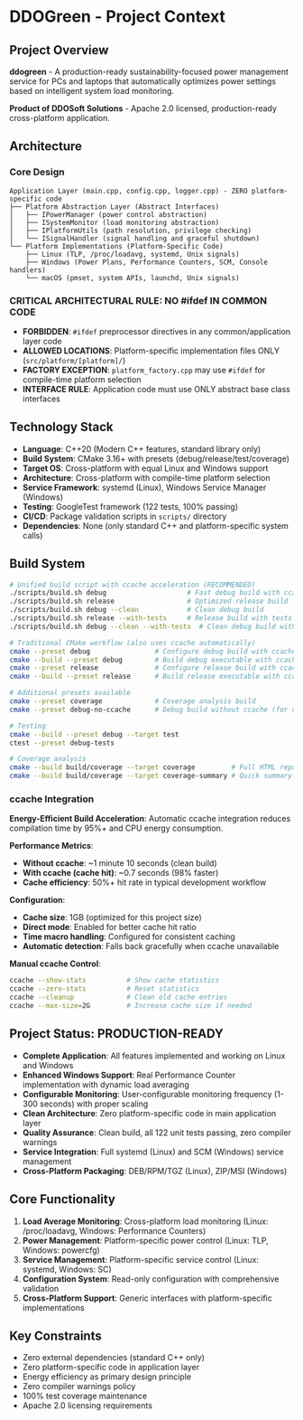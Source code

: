 # DDOGreen - Project Context

## Project Overview
**ddogreen** - A production-ready sustainability-focused power management service for PCs and laptops that automatically optimizes power settings based on intelligent system load monitoring.

**Product of DDOSoft Solutions** - Apache 2.0 licensed, production-ready cross-platform application.

## Architecture
### Core Design
```
Application Layer (main.cpp, config.cpp, logger.cpp) - ZERO platform-specific code
├── Platform Abstraction Layer (Abstract Interfaces)
│   ├── IPowerManager (power control abstraction)
│   ├── ISystemMonitor (load monitoring abstraction)  
│   ├── IPlatformUtils (path resolution, privilege checking)
│   └── ISignalHandler (signal handling and graceful shutdown)
└── Platform Implementations (Platform-Specific Code)
    ├── Linux (TLP, /proc/loadavg, systemd, Unix signals)
    ├── Windows (Power Plans, Performance Counters, SCM, Console handlers)
    └── macOS (pmset, system APIs, launchd, Unix signals)
```

### CRITICAL ARCHITECTURAL RULE: NO #ifdef IN COMMON CODE
- **FORBIDDEN**: `#ifdef` preprocessor directives in any common/application layer code
- **ALLOWED LOCATIONS**: Platform-specific implementation files ONLY (`src/platform/[platform]/`)
- **FACTORY EXCEPTION**: `platform_factory.cpp` may use `#ifdef` for compile-time platform selection
- **INTERFACE RULE**: Application code must use ONLY abstract base class interfaces

## Technology Stack
- **Language**: C++20 (Modern C++ features, standard library only)
- **Build System**: CMake 3.16+ with presets (debug/release/test/coverage)
- **Target OS**: Cross-platform with equal Linux and Windows support
- **Architecture**: Cross-platform with compile-time platform selection
- **Service Framework**: systemd (Linux), Windows Service Manager (Windows)
- **Testing**: GoogleTest framework (122 tests, 100% passing)
- **CI/CD**: Package validation scripts in `scripts/` directory
- **Dependencies**: None (only standard C++ and platform-specific system calls)

## Build System
```bash
# Unified build script with ccache acceleration (RECOMMENDED)
./scripts/build.sh debug                    # Fast debug build with ccache
./scripts/build.sh release                  # Optimized release build
./scripts/build.sh debug --clean            # Clean debug build
./scripts/build.sh release --with-tests     # Release build with tests
./scripts/build.sh debug --clean --with-tests  # Clean debug build with tests

# Traditional CMake workflow (also uses ccache automatically)
cmake --preset debug                # Configure debug build with ccache
cmake --build --preset debug        # Build debug executable with ccache
cmake --preset release              # Configure release build with ccache  
cmake --build --preset release      # Build release executable with ccache

# Additional presets available
cmake --preset coverage             # Coverage analysis build
cmake --preset debug-no-ccache      # Debug build without ccache (for clean builds)

# Testing
cmake --build --preset debug --target test
ctest --preset debug-tests

# Coverage analysis
cmake --build build/coverage --target coverage         # Full HTML report
cmake --build build/coverage --target coverage-summary # Quick summary
```

### ccache Integration
**Energy-Efficient Build Acceleration**: Automatic ccache integration reduces compilation time by 95%+ and CPU energy consumption.

**Performance Metrics**:
- **Without ccache**: ~1 minute 10 seconds (clean build)
- **With ccache (cache hit)**: ~0.7 seconds (98% faster)
- **Cache efficiency**: 50%+ hit rate in typical development workflow

**Configuration**:
- **Cache size**: 1GB (optimized for this project size)
- **Direct mode**: Enabled for better cache hit ratio
- **Time macro handling**: Configured for consistent caching
- **Automatic detection**: Falls back gracefully when ccache unavailable

**Manual ccache Control**:
```bash
ccache --show-stats          # Show cache statistics
ccache --zero-stats          # Reset statistics
ccache --cleanup             # Clean old cache entries
ccache --max-size=2G         # Increase cache size if needed
```

## Project Status: PRODUCTION-READY
- **Complete Application**: All features implemented and working on Linux and Windows
- **Enhanced Windows Support**: Real Performance Counter implementation with dynamic load averaging
- **Configurable Monitoring**: User-configurable monitoring frequency (1-300 seconds) with proper scaling
- **Clean Architecture**: Zero platform-specific code in main application layer
- **Quality Assurance**: Clean build, all 122 unit tests passing, zero compiler warnings
- **Service Integration**: Full systemd (Linux) and SCM (Windows) service management
- **Cross-Platform Packaging**: DEB/RPM/TGZ (Linux), ZIP/MSI (Windows)

## Core Functionality
1. **Load Average Monitoring**: Cross-platform load monitoring (Linux: /proc/loadavg, Windows: Performance Counters)
2. **Power Management**: Platform-specific power control (Linux: TLP, Windows: powercfg)
3. **Service Management**: Platform-specific service control (Linux: systemd, Windows: SC)
4. **Configuration System**: Read-only configuration with comprehensive validation
5. **Cross-Platform Support**: Generic interfaces with platform-specific implementations

## Key Constraints
- Zero external dependencies (standard C++ only)
- Zero platform-specific code in application layer
- Energy efficiency as primary design principle
- Zero compiler warnings policy
- 100% test coverage maintenance
- Apache 2.0 licensing requirements
